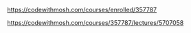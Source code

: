 https://codewithmosh.com/courses/enrolled/357787

https://codewithmosh.com/courses/357787/lectures/5707058
